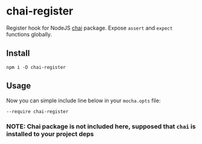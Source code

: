 # chai-register
Register hook for NodeJS [chai](https://github.com/chaijs/chai) package. Expose `assert` and `expect` functions globally.

## Install
```
npm i -D chai-register
```

## Usage
Now you can simple include line below in your `mocha.opts` file:
```
--require chai-register
```

### NOTE: Chai package is not included here, supposed that `chai` is installed to your project deps
